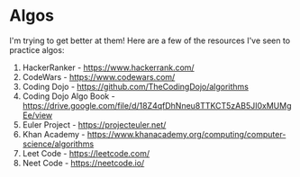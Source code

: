 # Algos

I'm trying to get better at them! Here are a few of the resources I've seen to practice algos:

1. HackerRanker - https://www.hackerrank.com/
2. CodeWars - https://www.codewars.com/
3. Coding Dojo - https://github.com/TheCodingDojo/algorithms
4. Coding Dojo Algo Book - https://drive.google.com/file/d/18Z4qfDhNneu8TTKCT5zAB5JI0xMUMgEe/view
5. Euler Project - https://projecteuler.net/
6. Khan Academy - https://www.khanacademy.org/computing/computer-science/algorithms
7. Leet Code - https://leetcode.com/
8. Neet Code - https://neetcode.io/
